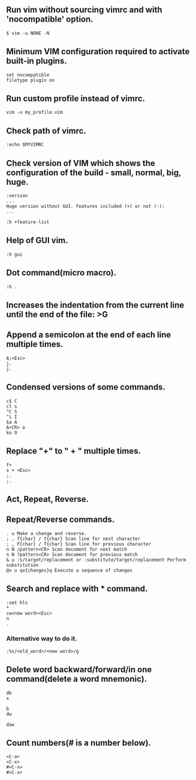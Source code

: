 ## Run vim without sourcing vimrc and with 'nocompatible' option.
```
$ vim -u NONE -N
```
## Minimum VIM configuration required to activate built-in plugins.
```
set nocompatible
filetype plugin on
```
## Run custom profile instead of vimrc.
```
vim -u my_profile.vim
```
## Check path of vimrc. 
```
:echo $MYVIMRC
```
## Check version of VIM which shows the configuration of the build - small, normal, big, huge.
```
:version
...
Huge version without GUI. Features included (+) or not (-):
...

:h +feature-list
```
## Help of GUI vim.
```
:h gui
```
## Dot command(micro macro).
```
:h .
```
## Increases the indentation from the current line until the end of the file: >G
## Append a semicolon at the end of each line multiple times.
```
A;<Esc>
j.
j.
```
## Condensed versions of some commands.
```
c$ C
cl s
^C S
^i I
$a A
A<CR> o
ko O
```
## Replace "+" to " + " multiple times.
```
f+
s + <Esc>
;.
;.
```
## Act, Repeat, Reverse.
## Repeat/Reverse commands.
```
. u Make a change and reverse.
; , f{char} / t{char} Scan line for next character
; , F{char} / T{char} Scan line for previous character
n N /pattern<CR> Scan document for next match
n N ?pattern<CR> Scan document for previous match
& u :s/target/replacement or :substitute/target/replacement Perform substitution
@x u qx{changes}q Execute a sequence of changes
```
## Search and replace with * command.
```
:set hls
*
cw<new word><Esc>
n
.
```
### Alternative way to do it.
```
:%s/<old_word>/<new word>/g 
```
## Delete word backward/forward/in one command(delete a word mnemonic).
```
db
x

b
dw

daw
```
## Count numbers(# is a number below).
```
<C-a>
<C-x>
#<C-x>
#<C-x>
```
